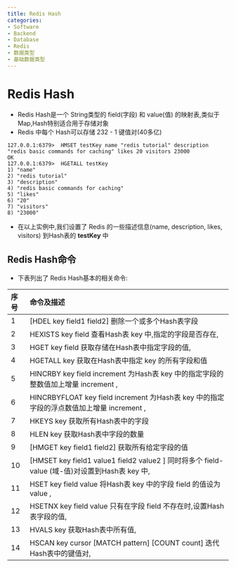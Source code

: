 ```yaml
---
title: Redis Hash
categories:
- Software
- Backend
- Database
- Redis
- 数据类型
- 基础数据类型
---
```

# Redis Hash

- Redis Hash是一个 String类型的 field(字段) 和 value(值) 的映射表,类似于Map,Hash特别适合用于存储对象
- Redis 中每个 Hash可以存储 232 - 1 键值对(40多亿)

```
127.0.0.1:6379>  HMSET testKey name "redis tutorial" description "redis basic commands for caching" likes 20 visitors 23000
OK
127.0.0.1:6379>  HGETALL testKey
1) "name"
2) "redis tutorial"
3) "description"
4) "redis basic commands for caching"
5) "likes"
6) "20"
7) "visitors"
8) "23000"
```

- 在以上实例中,我们设置了 Redis 的一些描述信息(name, description, likes, visitors) 到Hash表的 **testKey** 中

## Redis Hash命令

- 下表列出了 Redis Hash基本的相关命令:

| 序号 | 命令及描述                                                   |
| :--- | :----------------------------------------------------------- |
| 1    | [HDEL key field1 field2\]  删除一个或多个Hash表字段          |
| 2    | HEXISTS key field  查看Hash表 key 中,指定的字段是否存在,     |
| 3    | HGET key field  获取存储在Hash表中指定字段的值,              |
| 4    | HGETALL key  获取在Hash表中指定 key 的所有字段和值           |
| 5    | HINCRBY key field increment  为Hash表 key 中的指定字段的整数值加上增量 increment , |
| 6    | HINCRBYFLOAT key field increment  为Hash表 key 中的指定字段的浮点数值加上增量 increment , |
| 7    | HKEYS key  获取所有Hash表中的字段                            |
| 8    | HLEN key  获取Hash表中字段的数量                             |
| 9    | [HMGET key field1 field2\]  获取所有给定字段的值             |
| 10   | [HMSET key field1 value1 field2 value2 \]  同时将多个 field-value (域-值)对设置到Hash表 key 中, |
| 11   | HSET key field value  将Hash表 key 中的字段 field 的值设为 value , |
| 12   | HSETNX key field value  只有在字段 field 不存在时,设置Hash表字段的值, |
| 13   | HVALS key  获取Hash表中所有值,                               |
| 14   | HSCAN key cursor [MATCH pattern\] [COUNT count]  迭代Hash表中的键值对, |
